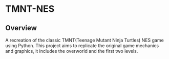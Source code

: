 # TMNT-NES

## Overview
A recreation of the classic TMNT(Teenage Mutant Ninja Turtles) NES game using Python. This project aims to replicate the original game mechanics and graphics, it includes the overworld and the first two levels.
